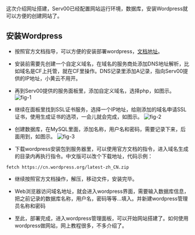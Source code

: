 
这次介绍网址搭建，Serv00已经配置网站运行环境，数据库，安装Wordpress就可以方便的创建网站了。

## 安装Wordpress

- 按照官方文档指导，可以方便的安装部署wordpress，[文档地址](https://docs.serv00.com/WordPress/)。
  
- 安装前需要先创建一个自定义域名，在域名的服务商处添加DNS地址解析，比如域名是CF上托管，就在CF里操作。DNS记录里添加A记录，指向Serv00提供的IP地址，小黄云不用开。
  
- 再到Serv00提供的服务面板里，添加自定义域名，选择php，如图示。
  ![fig-1](https://img.761226.xyz/file/5c5dbd081e28cf43b5f74.png)

- 继续在面板里找到SSL证书服务，选择一个IP地址，给刚添加的域名申请SSL证书，使用生成证书的选项，一会儿就会完成，如图示。
  ![fig-2](https://img.761226.xyz/file/123a65ac61b35b431a530.png)

- 创建数据库，在MySQL里面，添加名称，用户名和密码，需要记录下来，后面用到，如图示。
  ![fig-3](https://img.761226.xyz/file/5811611a90ecdcf01fb11.png)

- 下载wordpress安装包到服务器里，可以使用官方文档的指令，进入域名生成的目录内再执行指令。中文版可以改个下载地址，代码示例：
  

```
fetch https://cn.wordpress.org/latest-zh_CN.zip
```

- 继续按照官方文档操作，解压，移动文件，安装完毕。
  
- Web浏览器访问域名地址，就会进入wordpress界面，需要输入数据库信息，把之前记录的数据库名称，用户名，密码等等...填入。并新建wordpress管理员名称和密码
  
- 至此，部署完成，进入wordpress管理面板，可以开始网站搭建了。如何使用wordpress做网站，网上教程很多，不多介绍了。
